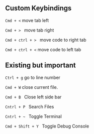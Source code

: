 ## Custom Keybindings
```Cmd + <``` move tab left

```Cmd + > ``` move tab right

```Cmd + ctrl + > ``` move code to right tab

```Cmd + ctrl + <``` move code to left tab


## Existing but important
```Ctrl + g``` go to line number

```Cmd + W``` close current file.

```Cmd + B ``` Close left side bar

```Cntrl + P ``` Search Files

```Cntrl + ~ ``` Toggle Terminal

```Cmd + Shift + Y ``` Toggle Debug Console
